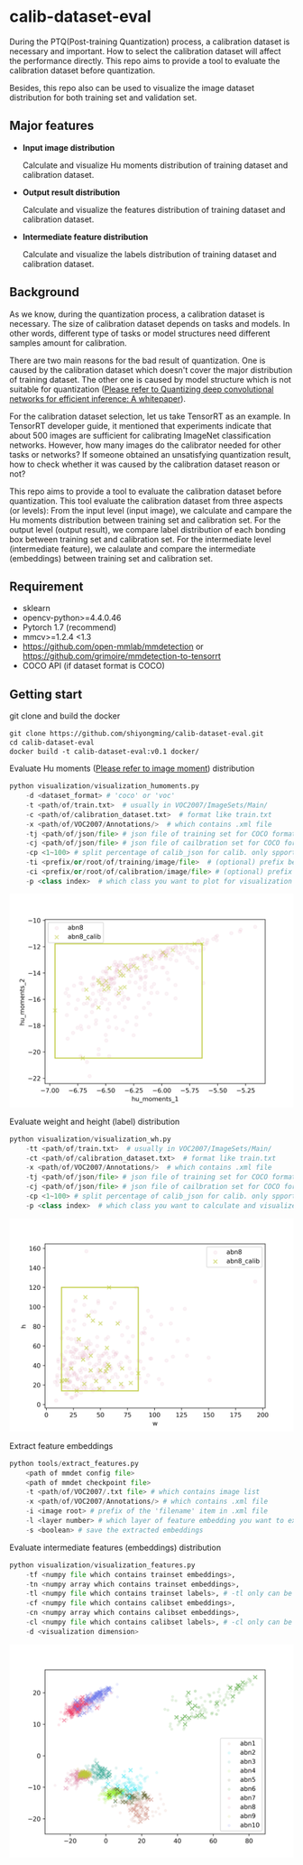 # calib-dataset-eval
During the PTQ(Post-training Quantization) process, a calibration dataset is necessary and important.
How to select the calibration dataset will affect the performance directly.
This repo aims to provide a tool to evaluate the calibration dataset before quantization.

Besides, this repo also can be used to visualize the image dataset distribution for both training set and validation set.

## Major features
- **Input image distribution**
  
    Calculate and visualize Hu moments distribution of training dataset and calibration dataset.

- **Output result distribution**
  
    Calculate and visualize the features distribution of training dataset and calibration dataset.

- **Intermediate feature distribution**

    Calculate and visualize the labels distribution of training dataset and calibration dataset.


## Background
As we know, during the quantization process, a calibration dataset is necessary.
The size of calibration dataset depends on tasks and models.
In other words, different type of tasks or model structures need different samples amount for calibration.

There are two main reasons for the bad result of quantization.
One is caused by the calibration dataset which doesn't cover the major distribution of training dataset.
The other one is caused by model structure which is not suitable for quantization ([Please refer to Quantizing deep convolutional networks for efficient inference: A whitepaper](https://arxiv.org/pdf/1806.08342.pdf)).

For the calibration dataset selection, let us take TensorRT as an example.
In TensorRT developer guide, it mentioned that experiments indicate that about 500 images are sufficient for calibrating ImageNet classification networks.
However, how many images do the calibrator needed for other tasks or networks?
If someone obtained an unsatisfying quantization result, how to check whether it was caused by the calibration dataset reason or not?

This repo aims to provide a tool to evaluate the calibration dataset before quantization.
This tool evaluate the calibration dataset from three aspects (or levels): 
From the input level (input image), we calculate and campare the Hu moments distribution between training set and calibration set. 
For the output level (output result), we compare label distribution of each bonding box between training set and calibration set. 
For the intermediate level (intermediate feature), we calaulate and compare the intermediate (embeddings) between training set and calibration set.

## Requirement
- sklearn     
- opencv-python>=4.4.0.46     
- Pytorch 1.7 (recommend)
- mmcv>=1.2.4 <1.3 
- https://github.com/open-mmlab/mmdetection or https://github.com/grimoire/mmdetection-to-tensorrt
- COCO API (if dataset format is COCO)


## Getting start
git clone and build the docker
```shell
git clone https://github.com/shiyongming/calib-dataset-eval.git
cd calib-dataset-eval
docker build -t calib-dataset-eval:v0.1 docker/
```

Evaluate Hu moments ([Please refer to image moment](https://en.wikipedia.org/wiki/Image_moment#cite_note-%E2%80%9Chu-1)) distribution
```python
python visualization/visualization_humoments.py 
    -d <dataset_format> # 'coco' or 'voc'
    -t <path/of/train.txt>  # usually in VOC2007/ImageSets/Main/ 
    -c <path/of/calibration_dataset.txt>  # format like train.txt
    -x <path/of/VOC2007/Annotations/>  # which contains .xml file
    -tj <path/of/json/file> # json file of training set for COCO format
    -cj <path/of/json/file> # json file of cailbration set for COCO format
    -cp <1~100> # split percentage of calib_json for calib. only spport coco format.
    -ti <prefix/or/root/of/training/image/file>  # (optional) prefix before image 'filename'
    -ci <prefix/or/root/of/calibration/image/file> # (optional) prefix before image 'filename'
    -p <class index>  # which class you want to plot for visualization
```
![Hu moments ditribution](visualization/visualization_results/hu_moments.png) 


Evaluate weight and height (label) distribution
```python
python visualization/visualization_wh.py
    -tt <path/of/train.txt>  # usually in VOC2007/ImageSets/Main/ 
    -ct <path/of/calibration_dataset.txt>  # format like train.txt 
    -x <path/of/VOC2007/Annotations/>  # which contains .xml file 
    -tj <path/of/json/file> # json file of training set for COCO format
    -cj <path/of/json/file> # json file of cailbration set for COCO format
    -cp <1~100> # split percentage of calib_json for calib. only spport coco format.
    -p <class index>  # which class you want to calculate and visualize
``` 
![Labels ditribution](visualization/visualization_results/wh.png) 

Extract feature embeddings
```python
python tools/extract_features.py 
    <path of mmdet config file> 
    <path of mmdet checkpoint file> 
    -t <path/of/VOC2007/.txt file> # which contains image list
    -x <path/of/VOC2007/Annotations/> # which contains .xml file
    -i <image root> # prefix of the 'filename' item in .xml file
    -l <layer number> # which layer of feature embedding you want to extract (count from back to front)
    -s <boolean> # save the extracted embeddings
```

Evaluate intermediate features (embeddings) distribution
```python
python visualization/visualization_features.py
    -tf <numpy file which contains trainset embeddings>,
    -tn <numpy array which contains trainset embeddings>,
    -tl <numpy file which contains trainset labels>, # -tl only can be set when each image only contains one label
    -cf <numpy file which contains calibset embeddings>,
    -cn <numpy array which contains calibset embeddings>,
    -cl <numpy file which contains calibset labels>, # -cl only can be set when each image only contains one label
    -d <visualization dimension>
```
![embeddings distribution](visualization/visualization_results/features_distribution.png)
